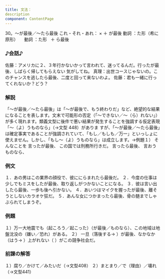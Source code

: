 ```yaml
---
title: 文法：
description
component: ContentPage
---
```



30。～が最後／～たら最後
これ・それ・あれ： × ＋ が最後
動詞 ：た形（希に原形）    
動詞 ：た形   ＋ ら最後

### ♪会話♪
佐藤：アメリカに２、３年行かないかって言われて、迷ってるんだ。行ったが最後、しばらく帰してもらえない 気がしてね。
真理：出世コースじゃないの。このチャンスを逃したら最後、二度と回って来ないわよ。 佐藤：君も一緒に行ってくれないか？どう？

### 解説
「～が最後／～たら最後」は「～が最後で、もう終わりだ」など、絶望的な結果になることを表します。文末で可能形の否定（「～できない／～（ら）れない」）が多く現れます。類義文型に後件で悪い結果が発生することを強調する仮定表現「～（よ）うものなら」（→文型 448）がありま すが、「～が最後／～たら最後」は確定事実であることが強調されていて、「もし／もしも／万一」といっしょに 使えません。しかし、「もし～（よ）うものなら」は成立します。→例題１）
そんなことを 言ったが最後、 この国では刑務所行きだ。 言ったら最後、 言おうものなら、

### 例文
１．あの男はこの業界の顔役で、彼ににらまれたら最後だ。
２．今度の仕事は少しでもミスをしたが最後、取り返しがつかないことになる。
３．彼は言い出したら最後、一歩も後へ引かない。
４．あいつはマイクを握ったが最後、離そうとしないカラオケ狂だ。
５．あんな女につかまったら最後、骨の髄までしゃぶられてしまうぞ。

### 例題
１）万一大地震でも（起ころう／起こった）（が最後／ものなら）、この地域は地盤沈没の（嫌い／恐れ）がある。
２） 一旦（落後する→ ）が最後、なかなか（はう→ ）上がれない（ ）がこの競争社会だ。

### 前課の解答
１）腐り／かけて／みたいだ（→文型408）
２）まとまり／で（理由）／壊れ（→文型441）
